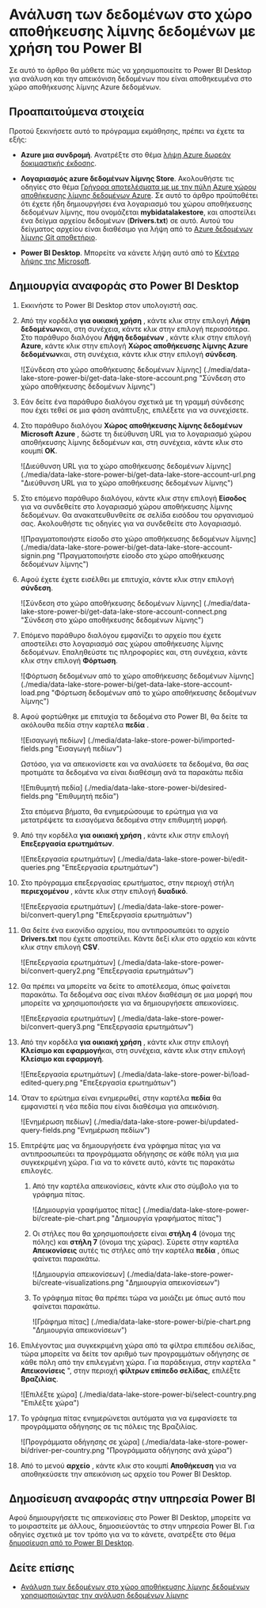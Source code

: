<properties
   pageTitle="Ανάλυση των δεδομένων στο χώρο αποθήκευσης λίμνης δεδομένων με χρήση του Power BI | Microsoft Azure"
   description="Χρήση του Power BI για να αναλύσετε δεδομένα που είναι αποθηκευμένα στο χώρο αποθήκευσης λίμνης δεδομένων Azure"
   services="data-lake-store" 
   documentationCenter=""
   authors="nitinme"
   manager="jhubbard"
   editor="cgronlun"/>

<tags
   ms.service="data-lake-store"
   ms.devlang="na"
   ms.topic="article"
   ms.tgt_pltfrm="na"
   ms.workload="big-data"
   ms.date="10/05/2016"
   ms.author="nitinme"/>

# <a name="analyze-data-in-data-lake-store-by-using-power-bi"></a>Ανάλυση των δεδομένων στο χώρο αποθήκευσης λίμνης δεδομένων με χρήση του Power BI

Σε αυτό το άρθρο θα μάθετε πώς να χρησιμοποιείτε το Power BI Desktop για ανάλυση και την απεικόνιση δεδομένων που είναι αποθηκευμένα στο χώρο αποθήκευσης λίμνης Azure δεδομένων.

## <a name="prerequisites"></a>Προαπαιτούμενα στοιχεία

Προτού ξεκινήσετε αυτό το πρόγραμμα εκμάθησης, πρέπει να έχετε τα εξής:

- **Azure μια συνδρομή**. Ανατρέξτε στο θέμα [λήψη Azure δωρεάν δοκιμαστικής έκδοσης](https://azure.microsoft.com/pricing/free-trial/).

- **Λογαριασμός azure δεδομένων λίμνης Store**. Ακολουθήστε τις οδηγίες στο θέμα [Γρήγορα αποτελέσματα με με την πύλη Azure χώρου αποθήκευσης λίμνης δεδομένων Azure](data-lake-store-get-started-portal.md). Σε αυτό το άρθρο προϋποθέτει ότι έχετε ήδη δημιουργήσει ένα λογαριασμό του χώρου αποθήκευσης δεδομένων λίμνης, που ονομάζεται **mybidatalakestore**, και αποστείλει ένα δείγμα αρχείου δεδομένων (**Drivers.txt**) σε αυτό. Αυτού του δείγματος αρχείου είναι διαθέσιμο για λήψη από το [Azure δεδομένων λίμνης Git αποθετήριο](https://github.com/Azure/usql/tree/master/Examples/Samples/Data/AmbulanceData/Drivers.txt).

- **Power BI Desktop**. Μπορείτε να κάνετε λήψη αυτό από το [Κέντρο λήψης της Microsoft](https://www.microsoft.com/en-us/download/details.aspx?id=45331). 


## <a name="create-a-report-in-power-bi-desktop"></a>Δημιουργία αναφοράς στο Power BI Desktop

1. Εκκινήστε το Power BI Desktop στον υπολογιστή σας.

2. Από την κορδέλα **για οικιακή χρήση** , κάντε κλικ στην επιλογή **Λήψη δεδομένων**και, στη συνέχεια, κάντε κλικ στην επιλογή περισσότερα. Στο παράθυρο διαλόγου **Λήψη δεδομένων** , κάντε κλικ στην επιλογή **Azure**, κάντε κλικ στην επιλογή **Χώρος αποθήκευσης λίμνης Azure δεδομένων**και, στη συνέχεια, κάντε κλικ στην επιλογή **σύνδεση**.

    ![Σύνδεση στο χώρο αποθήκευσης δεδομένων λίμνης] (./media/data-lake-store-power-bi/get-data-lake-store-account.png "Σύνδεση στο χώρο αποθήκευσης δεδομένων λίμνης")

3. Εάν δείτε ένα παράθυρο διαλόγου σχετικά με τη γραμμή σύνδεσης που έχει τεθεί σε μια φάση ανάπτυξης, επιλέξετε για να συνεχίσετε.

4. Στο παράθυρο διαλόγου **Χώρος αποθήκευσης λίμνης δεδομένων Microsoft Azure** , δώστε τη διεύθυνση URL για το λογαριασμό χώρου αποθήκευσης λίμνης δεδομένων και, στη συνέχεια, κάντε κλικ στο κουμπί **OK**.

    ![Διεύθυνση URL για το χώρο αποθήκευσης δεδομένων λίμνης] (./media/data-lake-store-power-bi/get-data-lake-store-account-url.png "Διεύθυνση URL για το χώρο αποθήκευσης δεδομένων λίμνης")

5. Στο επόμενο παράθυρο διαλόγου, κάντε κλικ στην επιλογή **Είσοδος** για να συνδεθείτε στο λογαριασμό χώρου αποθήκευσης λίμνης δεδομένων. Θα ανακατευθυνθείτε σε σελίδα εισόδου του οργανισμού σας. Ακολουθήστε τις οδηγίες για να συνδεθείτε στο λογαριασμό.

    ![Πραγματοποιήστε είσοδο στο χώρο αποθήκευσης δεδομένων λίμνης] (./media/data-lake-store-power-bi/get-data-lake-store-account-signin.png "Πραγματοποιήστε είσοδο στο χώρο αποθήκευσης δεδομένων λίμνης")

6. Αφού έχετε έχετε εισέλθει με επιτυχία, κάντε κλικ στην επιλογή **σύνδεση**.

    ![Σύνδεση στο χώρο αποθήκευσης δεδομένων λίμνης] (./media/data-lake-store-power-bi/get-data-lake-store-account-connect.png "Σύνδεση στο χώρο αποθήκευσης δεδομένων λίμνης")

7. Επόμενο παράθυρο διαλόγου εμφανίζει το αρχείο που έχετε αποστείλει στο λογαριασμό σας χώρου αποθήκευσης λίμνης δεδομένων. Επαληθεύστε τις πληροφορίες και, στη συνέχεια, κάντε κλικ στην επιλογή **Φόρτωση**.

    ![Φόρτωση δεδομένων από το χώρο αποθήκευσης δεδομένων λίμνης] (./media/data-lake-store-power-bi/get-data-lake-store-account-load.png "Φόρτωση δεδομένων από το χώρο αποθήκευσης δεδομένων λίμνης")

8. Αφού φορτώθηκε με επιτυχία τα δεδομένα στο Power BI, θα δείτε τα ακόλουθα πεδία στην καρτέλα **πεδία** .

    ![Εισαγωγή πεδίων] (./media/data-lake-store-power-bi/imported-fields.png "Εισαγωγή πεδίων")

    Ωστόσο, για να απεικονίσετε και να αναλύσετε τα δεδομένα, θα σας προτιμάτε τα δεδομένα να είναι διαθέσιμη ανά τα παρακάτω πεδία

    ![Επιθυμητή πεδία] (./media/data-lake-store-power-bi/desired-fields.png "Επιθυμητή πεδία")

    Στα επόμενα βήματα, θα ενημερώσουμε το ερώτημα για να μετατρέψετε τα εισαγόμενα δεδομένα στην επιθυμητή μορφή.

9. Από την κορδέλα **για οικιακή χρήση** , κάντε κλικ στην επιλογή **Επεξεργασία ερωτημάτων**.

    ![Επεξεργασία ερωτημάτων] (./media/data-lake-store-power-bi/edit-queries.png "Επεξεργασία ερωτημάτων")

10. Στο πρόγραμμα επεξεργασίας ερωτήματος, στην περιοχή στήλη **περιεχομένου** , κάντε κλικ στην επιλογή **δυαδικό**.

    ![Επεξεργασία ερωτημάτων] (./media/data-lake-store-power-bi/convert-query1.png "Επεξεργασία ερωτημάτων")

11. Θα δείτε ένα εικονίδιο αρχείου, που αντιπροσωπεύει το αρχείο **Drivers.txt** που έχετε αποστείλει. Κάντε δεξί κλικ στο αρχείο και κάντε κλικ στην επιλογή **CSV**.  

    ![Επεξεργασία ερωτημάτων] (./media/data-lake-store-power-bi/convert-query2.png "Επεξεργασία ερωτημάτων")

12. Θα πρέπει να μπορείτε να δείτε το αποτέλεσμα, όπως φαίνεται παρακάτω. Τα δεδομένα σας είναι πλέον διαθέσιμη σε μια μορφή που μπορείτε να χρησιμοποιήσετε για να δημιουργήσετε απεικονίσεις.

    ![Επεξεργασία ερωτημάτων] (./media/data-lake-store-power-bi/convert-query3.png "Επεξεργασία ερωτημάτων")

13. Από την κορδέλα **για οικιακή χρήση** , κάντε κλικ στην επιλογή **Κλείσιμο και εφαρμογή**και, στη συνέχεια, κάντε κλικ στην επιλογή **Κλείσιμο και εφαρμογή**.

    ![Επεξεργασία ερωτημάτων] (./media/data-lake-store-power-bi/load-edited-query.png "Επεξεργασία ερωτημάτων")

14. Όταν το ερώτημα είναι ενημερωθεί, στην καρτέλα **πεδία** θα εμφανιστεί η νέα πεδία που είναι διαθέσιμα για απεικόνιση.

    ![Ενημέρωση πεδίων] (./media/data-lake-store-power-bi/updated-query-fields.png "Ενημέρωση πεδίων")

15. Επιτρέψτε μας να δημιουργήσετε ένα γράφημα πίτας για να αντιπροσωπεύει τα προγράμματα οδήγησης σε κάθε πόλη για μια συγκεκριμένη χώρα. Για να το κάνετε αυτό, κάντε τις παρακάτω επιλογές.

    1. Από την καρτέλα απεικονίσεις, κάντε κλικ στο σύμβολο για το γράφημα πίτας.

        ![Δημιουργία γραφήματος πίτας] (./media/data-lake-store-power-bi/create-pie-chart.png "Δημιουργία γραφήματος πίτας")

    2. Οι στήλες που θα χρησιμοποιήσετε είναι **στήλη 4** (όνομα της πόλης) και **στήλη 7** (όνομα της χώρας). Σύρετε στην καρτέλα **Απεικονίσεις** αυτές τις στήλες από την καρτέλα **πεδία** , όπως φαίνεται παρακάτω.

        ![Δημιουργία απεικονίσεων] (./media/data-lake-store-power-bi/create-visualizations.png "Δημιουργία απεικονίσεων")

    3. Το γράφημα πίτας θα πρέπει τώρα να μοιάζει με όπως αυτό που φαίνεται παρακάτω.

        ![Γράφημα πίτας] (./media/data-lake-store-power-bi/pie-chart.png "Δημιουργία απεικονίσεων")

16. Επιλέγοντας μια συγκεκριμένη χώρα από τα φίλτρα επιπέδου σελίδας, τώρα μπορείτε να δείτε τον αριθμό των προγραμμάτων οδήγησης σε κάθε πόλη από την επιλεγμένη χώρα. Για παράδειγμα, στην καρτέλα " **Απεικονίσεις** ", στην περιοχή **φίλτρων επίπεδο σελίδας**, επιλέξτε **Βραζιλίας**.

    ![Επιλέξτε χώρα] (./media/data-lake-store-power-bi/select-country.png "Επιλέξτε χώρα")

17. Το γράφημα πίτας ενημερώνεται αυτόματα για να εμφανίσετε τα προγράμματα οδήγησης σε τις πόλεις της Βραζιλίας.

    ![Προγράμματα οδήγησης σε χώρα] (./media/data-lake-store-power-bi/driver-per-country.png "Προγράμματα οδήγησης ανά χώρα")

18. Από το μενού **αρχείο** , κάντε κλικ στο κουμπί **Αποθήκευση** για να αποθηκεύσετε την απεικόνιση ως αρχείο του Power BI Desktop.

## <a name="publish-report-to-power-bi-service"></a>Δημοσίευση αναφοράς στην υπηρεσία Power BI

Αφού δημιουργήσετε τις απεικονίσεις στο Power BI Desktop, μπορείτε να το μοιραστείτε με άλλους, δημοσιεύοντάς το στην υπηρεσία Power BI. Για οδηγίες σχετικά με τον τρόπο για να το κάνετε, ανατρέξτε στο θέμα [δημοσίευση από το Power BI Desktop](https://powerbi.microsoft.com/documentation/powerbi-desktop-upload-desktop-files/).

## <a name="see-also"></a>Δείτε επίσης

* [Ανάλυση των δεδομένων στο χώρο αποθήκευσης λίμνης δεδομένων χρησιμοποιώντας την ανάλυση δεδομένων λίμνης](../data-lake-analytics/data-lake-analytics-get-started-portal.md)
